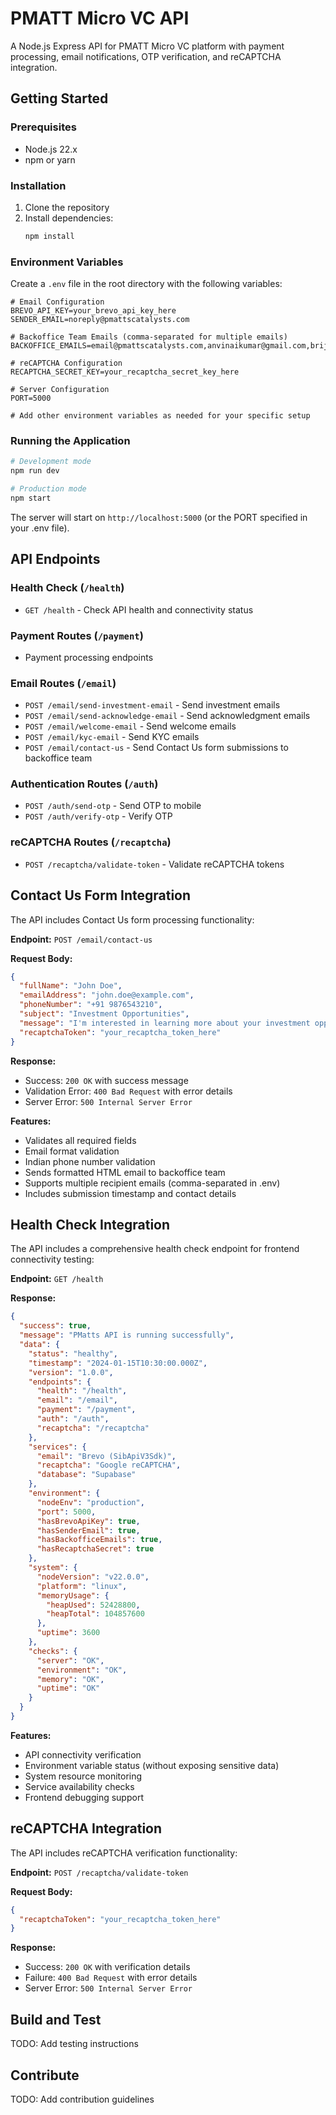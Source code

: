 # PMATT Micro VC API

A Node.js Express API for PMATT Micro VC platform with payment processing, email notifications, OTP verification, and reCAPTCHA integration.

## Getting Started

### Prerequisites
- Node.js 22.x
- npm or yarn

### Installation
1. Clone the repository
2. Install dependencies:
   ```bash
   npm install
   ```

### Environment Variables
Create a `.env` file in the root directory with the following variables:

```env
# Email Configuration
BREVO_API_KEY=your_brevo_api_key_here
SENDER_EMAIL=noreply@pmattscatalysts.com

# Backoffice Team Emails (comma-separated for multiple emails)
BACKOFFICE_EMAILS=email@pmattscatalysts.com,anvinaikumar@gmail.com,brijender.s@gmail.com

# reCAPTCHA Configuration
RECAPTCHA_SECRET_KEY=your_recaptcha_secret_key_here

# Server Configuration
PORT=5000

# Add other environment variables as needed for your specific setup
```

### Running the Application
```bash
# Development mode
npm run dev

# Production mode
npm start
```

The server will start on `http://localhost:5000` (or the PORT specified in your .env file).

## API Endpoints

### Health Check (`/health`)
- `GET /health` - Check API health and connectivity status

### Payment Routes (`/payment`)
- Payment processing endpoints

### Email Routes (`/email`)
- `POST /email/send-investment-email` - Send investment emails
- `POST /email/send-acknowledge-email` - Send acknowledgment emails
- `POST /email/welcome-email` - Send welcome emails
- `POST /email/kyc-email` - Send KYC emails
- `POST /email/contact-us` - Send Contact Us form submissions to backoffice team

### Authentication Routes (`/auth`)
- `POST /auth/send-otp` - Send OTP to mobile
- `POST /auth/verify-otp` - Verify OTP

### reCAPTCHA Routes (`/recaptcha`)
- `POST /recaptcha/validate-token` - Validate reCAPTCHA tokens

## Contact Us Form Integration

The API includes Contact Us form processing functionality:

**Endpoint:** `POST /email/contact-us`

**Request Body:**
```json
{
  "fullName": "John Doe",
  "emailAddress": "john.doe@example.com",
  "phoneNumber": "+91 9876543210",
  "subject": "Investment Opportunities",
  "message": "I'm interested in learning more about your investment opportunities.",
  "recaptchaToken": "your_recaptcha_token_here"
}
```

**Response:**
- Success: `200 OK` with success message
- Validation Error: `400 Bad Request` with error details
- Server Error: `500 Internal Server Error`

**Features:**
- Validates all required fields
- Email format validation
- Indian phone number validation
- Sends formatted HTML email to backoffice team
- Supports multiple recipient emails (comma-separated in .env)
- Includes submission timestamp and contact details

## Health Check Integration

The API includes a comprehensive health check endpoint for frontend connectivity testing:

**Endpoint:** `GET /health`

**Response:**
```json
{
  "success": true,
  "message": "PMatts API is running successfully",
  "data": {
    "status": "healthy",
    "timestamp": "2024-01-15T10:30:00.000Z",
    "version": "1.0.0",
    "endpoints": {
      "health": "/health",
      "email": "/email",
      "payment": "/payment",
      "auth": "/auth",
      "recaptcha": "/recaptcha"
    },
    "services": {
      "email": "Brevo (SibApiV3Sdk)",
      "recaptcha": "Google reCAPTCHA",
      "database": "Supabase"
    },
    "environment": {
      "nodeEnv": "production",
      "port": 5000,
      "hasBrevoApiKey": true,
      "hasSenderEmail": true,
      "hasBackofficeEmails": true,
      "hasRecaptchaSecret": true
    },
    "system": {
      "nodeVersion": "v22.0.0",
      "platform": "linux",
      "memoryUsage": {
        "heapUsed": 52428800,
        "heapTotal": 104857600
      },
      "uptime": 3600
    },
    "checks": {
      "server": "OK",
      "environment": "OK",
      "memory": "OK",
      "uptime": "OK"
    }
  }
}
```

**Features:**
- API connectivity verification
- Environment variable status (without exposing sensitive data)
- System resource monitoring
- Service availability checks
- Frontend debugging support

## reCAPTCHA Integration

The API includes reCAPTCHA verification functionality:

**Endpoint:** `POST /recaptcha/validate-token`

**Request Body:**
```json
{
  "recaptchaToken": "your_recaptcha_token_here"
}
```

**Response:**
- Success: `200 OK` with verification details
- Failure: `400 Bad Request` with error details
- Server Error: `500 Internal Server Error`

## Build and Test
TODO: Add testing instructions

## Contribute
TODO: Add contribution guidelines

